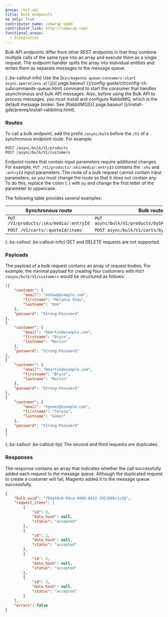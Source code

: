 ```yaml
---
group: rest-api
title: Bulk endpoints
ee_only: True
contributor_name: comwrap GmbH
contributor_link: http://comwrap.com/
functional_areas:
  - Integration
---
```


Bulk API endpoints differ from other REST endpoints in that they combine multiple calls of the same type into an array and execute them as a single request. The endpoint handler splits the array into individual entities and writes them as separate messages to the message queue.

{:.bs-callout-info}
Use the [`bin/magento queue:consumers:start async.operations.all`]({{ page.baseurl }}/config-guide/cli/config-cli-subcommands-queue.html) command to start the consumer that handles asynchronous and bulk API messages. Also, before using the Bulk API to process messages, you must install and configure RabbitMQ, which is the default message broker. See [RabbitMQ]({{ page.baseurl }}/install-gde/prereq/install-rabbitmq.html).

### Routes

To call a bulk endpoint, add the prefix `/async/bulk` before the `/V1` of a synchronous endpoint route. For example:

```http
POST /async/bulk/V1/products
POST /async/bulk/V1/customers
```

Endpoint routes that contain input parameters require additional changes. For example, `PUT /V1/products/:sku/media/:entryId` contains the `:sku` and `:entryId` input parameters. The route of a bulk request cannot contain input parameters, so you must change the route so that it does not contain any. To do this, replace the colon (`:`) with `by` and change the first letter of the parameter to uppercase.

The following table provides several examples:

Synchronous route | Bulk route
--- | ---
`PUT /V1/products/:sku/media/:entryId` | `PUT async/bulk/V1/products/bySku/media/byEntryId`
`POST /V1/carts/:quoteId/items` | `POST async/bulk/V1/carts/byQuoteId/items`

{:.bs-callout .bs-callout-info}
GET and DELETE requests are not supported.

### Payloads

The payload of a bulk request contains an array of request bodies. For example, the minimal payload for creating four customers with `POST /async/bulk/V1/customers` would be structured as follows:

```json
[{
    "customer": {
        "email": "mshaw@example.com",
        "firstname": "Melanie Shaw",
        "lastname": "Doe"
    },
    "password": "Strong-Password"
},
{
    "customer": {
        "email": "bmartin@example.com",
        "firstname": "Bryce",
        "lastname": "Martin"
    },
    "password": "Strong-Password"
},
{
    "customer": {
        "email": "bmartin@example.com",
        "firstname": "Bryce",
        "lastname": "Martin"
    },
    "password": "Strong-Password"
},
{
    "customer": {
        "email": "tgomez@example.com",
        "firstname": "Teresa",
        "lastname": "Gomez"
    },
    "password": "Strong-Password"
}
]
```

{:.bs-callout .bs-callout-tip}
The second and third requests are duplicates.

### Responses

The response contains an array that indicates whether the call successfully added each request to the message queue. Although the duplicated request to create a customer will fail, Magento added it to the message queue successfully.

```json
{
    "bulk_uuid": "799a59c0-09ca-4d60-b432-2953986c1c38",
    "request_items": [
        {
            "id": 0,
            "data_hash": null,
            "status": "accepted"
        },
        {
            "id": 1,
            "data_hash": null,
            "status": "accepted"
        },
        {
            "id": 2,
            "data_hash": null,
            "status": "accepted"
        },
        {
            "id": 3,
            "data_hash": null,
            "status": "accepted"
        }
    ],
    "errors": false
}
```
